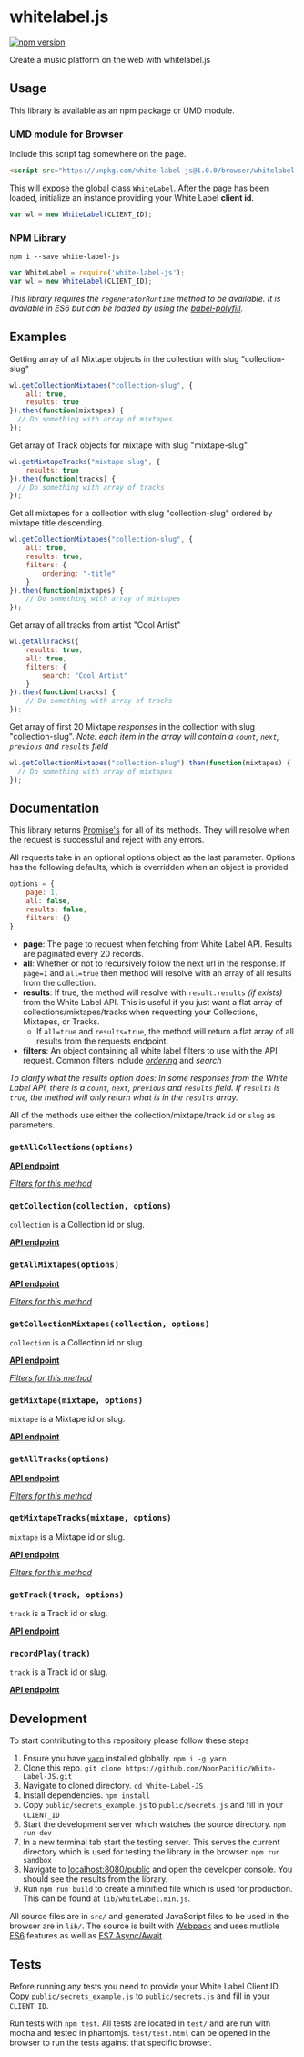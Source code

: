 # whitelabel.js

[![npm version](https://badge.fury.io/js/white-label-js.svg)](https://badge.fury.io/js/white-label-js)

Create a music platform on the web with whitelabel.js

## Usage

This library is available as an npm package or UMD module.

### UMD module for Browser

Include this script tag somewhere on the page.

```html
<script src="https://unpkg.com/white-label-js@1.0.0/browser/whitelabel.min.js"></script>
```

This will expose the global class `WhiteLabel`. After the page has been loaded, initialize an instance providing your White Label **client id**.

```javascript
var wl = new WhiteLabel(CLIENT_ID);
```

### NPM Library

`npm i --save white-label-js`

```javascript
var WhiteLabel = require('white-label-js');
var wl = new WhiteLabel(CLIENT_ID);
```

_This library requires the `regeneratorRuntime` method to be available. It is available in ES6 but can be loaded by using the [babel-polyfill](https://babeljs.io/docs/usage/polyfill/)._

## Examples

Getting array of all Mixtape objects in the collection with slug "collection-slug"

```javascript
wl.getCollectionMixtapes("collection-slug", {
    all: true, 
    results: true
}).then(function(mixtapes) {
  // Do something with array of mixtapes
});
```

Get array of Track objects for mixtape with slug "mixtape-slug"

```javascript
wl.getMixtapeTracks("mixtape-slug", {
    results: true
}).then(function(tracks) {
  // Do something with array of tracks
});
```

Get all mixtapes for a collection with slug "collection-slug" ordered by mixtape title descending.

```javascript
wl.getCollectionMixtapes("collection-slug", {
    all: true, 
    results: true, 
    filters: {
        ordering: "-title"
    }
}).then(function(mixtapes) {
    // Do something with array of mixtapes
});
```

Get array of all tracks from artist "Cool Artist"

```javascript
wl.getAllTracks({
    results: true,
    all: true,
    filters: {
        search: "Cool Artist"
    } 
}).then(function(tracks) {
    // Do something with array of tracks    
});
```

Get array of first 20 Mixtape _responses_ in the collection with slug "collection-slug". _Note: each item in the array will contain a `count`, `next`, `previous` and `results` field_

```javascript
wl.getCollectionMixtapes("collection-slug").then(function(mixtapes) {
  // Do something with array of mixtapes
});
```

## Documentation

This library returns [Promise's](https://developer.mozilla.org/en-US/docs/Web/JavaScript/Reference/Global_Objects/Promise) for all of its methods. They will resolve when the request is successful and reject with any errors.

All requests take in an optional options object as the last parameter. Options has the following defaults, which is overridden when an object is provided.

```javascript
options = {
    page: 1,
    all: false,
    results: false,
    filters: {}
}
```

- **page**: The page to request when fetching from White Label API. Results are paginated every 20 records.
- **all**: Whether or not to recursively follow the next url in the response. If `page=1` and `all=true` then method will resolve with an array of all results from the collection.
- **results**: If true, the method will resolve with `result.results` _(if exists)_ from the White Label API. This is useful if you just want a flat array of collections/mixtapes/tracks when requesting your Collections, Mixtapes, or Tracks.
    + If `all=true` and `results=true`, the method will return a flat array of all results from the requests endpoint.
- **filters**: An object containing all white label filters to use with the API request. Common filters include [_ordering_](http://whitelabel.cool/docs/api/reference/#a-note-on-ordering) and _search_

_To clarify what the results option does: In some responses from the White Label API, there is a `count`, `next`, `previous` and `results` field. If `results` is `true`, the method will only return what is in the `results` array._

All of the methods use either the collection/mixtape/track `id` or `slug` as parameters.

### `getAllCollections(options)`

[**API endpoint**](http://whitelabel.cool/docs/api/reference/#collections)

[*Filters for this method*](http://whitelabel.cool/docs/api/reference/#filters)

### `getCollection(collection, options)`

`collection` is a Collection id or slug.

[**API endpoint**](http://whitelabel.cool/docs/api/reference/#collectionscollection)

### `getAllMixtapes(options)`

[**API endpoint**](http://whitelabel.cool/docs/api/reference/#mixtapes)

[*Filters for this method*](http://whitelabel.cool/docs/api/reference/#filters_1)

### `getCollectionMixtapes(collection, options)`

`collection` is a Collection id or slug.

[**API endpoint**](http://whitelabel.cool/docs/api/reference/#mixtapes)

[*Filters for this method*](http://whitelabel.cool/docs/api/reference/#filters_1)

### `getMixtape(mixtape, options)`

`mixtape` is a Mixtape id or slug.

[**API endpoint**](http://whitelabel.cool/docs/api/reference/#mixtapesmixtape)

### `getAllTracks(options)`

[**API endpoint**](http://whitelabel.cool/docs/api/reference/#tracks)

[*Filters for this method*](http://whitelabel.cool/docs/api/reference/#filters_2)

### `getMixtapeTracks(mixtape, options)`

`mixtape` is a Mixtape id or slug.

[**API endpoint**](http://whitelabel.cool/docs/api/reference/#trackstrack)

[*Filters for this method*](http://whitelabel.cool/docs/api/reference/#filters_2)

### `getTrack(track, options)`

`track` is a Track id or slug.

[**API endpoint**](http://whitelabel.cool/docs/api/reference/#trackstrack)

### `recordPlay(track)`

`track` is a Track id or slug.

[**API endpoint**](http://whitelabel.cool/docs/api/reference/#eventsplaystrack)

## Development

To start contributing to this repository please follow these steps

1. Ensure you have [`yarn`](https://github.com/yarnpkg/yarn) installed globally. `npm i -g yarn`
2. Clone this repo. `git clone https://github.com/NoonPacific/White-Label-JS.git`
3. Navigate to cloned directory. `cd White-Label-JS`
5. Install dependencies. `npm install`
6. Copy `public/secrets_example.js` to `public/secrets.js` and fill in your `CLIENT_ID`
7. Start the development server which watches the source directory. `npm run dev`
8. In a new terminal tab start the testing server. This serves the current directory which is used for testing the library in the browser. `npm run sandbox`
9. Navigate to [localhost:8080/public](http://localhost:8080/public) and open the developer console. You should see the results from the library.
10. Run `npm run build` to create a minified file which is used for production. This can be found at `lib/whiteLabel.min.js`.

All source files are in `src/` and generated JavaScript files to be used in the browser are in `lib/`. The source is built with [Webpack](https://webpack.github.io/) and uses mutliple [ES6](https://github.com/lukehoban/es6features) features as well as [ES7 Async/Await](http://rossboucher.com/await).

## Tests

Before running any tests you need to provide your White Label Client ID. Copy `public/secrets_example.js` to `public/secrets.js` and fill in your `CLIENT_ID`.

Run tests with `npm test`. All tests are located in `test/` and are run with mocha and tested in phantomjs. `test/test.html` can be opened in the browser to run the tests against that specific browser.

